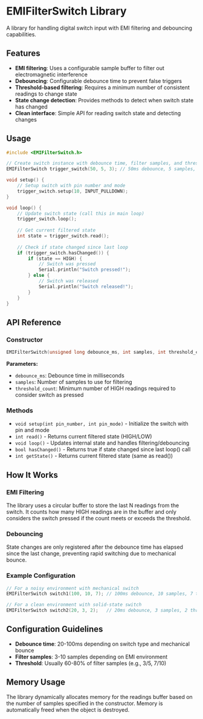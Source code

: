 # EMIFilterSwitch Library

A library for handling digital switch input with EMI filtering and debouncing capabilities.

## Features

- **EMI filtering**: Uses a configurable sample buffer to filter out electromagnetic interference
- **Debouncing**: Configurable debounce time to prevent false triggers
- **Threshold-based filtering**: Requires a minimum number of consistent readings to change state
- **State change detection**: Provides methods to detect when switch state has changed
- **Clean interface**: Simple API for reading switch state and detecting changes

## Usage

```cpp
#include <EMIFilterSwitch.h>

// Create switch instance with debounce time, filter samples, and threshold
EMIFilterSwitch trigger_switch(50, 5, 3); // 50ms debounce, 5 samples, 3 threshold

void setup() {
    // Setup switch with pin number and mode
    trigger_switch.setup(10, INPUT_PULLDOWN);
}

void loop() {
    // Update switch state (call this in main loop)
    trigger_switch.loop();
    
    // Get current filtered state
    int state = trigger_switch.read();
    
    // Check if state changed since last loop
    if (trigger_switch.hasChanged()) {
        if (state == HIGH) {
            // Switch was pressed
            Serial.println("Switch pressed!");
        } else {
            // Switch was released
            Serial.println("Switch released!");
        }
    }
}
```

## API Reference

### Constructor
```cpp
EMIFilterSwitch(unsigned long debounce_ms, int samples, int threshold_count)
```

**Parameters:**
- `debounce_ms`: Debounce time in milliseconds
- `samples`: Number of samples to use for filtering
- `threshold_count`: Minimum number of HIGH readings required to consider switch as pressed

### Methods
- `void setup(int pin_number, int pin_mode)` - Initialize the switch with pin and mode
- `int read()` - Returns current filtered state (HIGH/LOW)
- `void loop()` - Updates internal state and handles filtering/debouncing
- `bool hasChanged()` - Returns true if state changed since last loop() call
- `int getState()` - Returns current filtered state (same as read())

## How It Works

### EMI Filtering
The library uses a circular buffer to store the last N readings from the switch. It counts how many HIGH readings are in the buffer and only considers the switch pressed if the count meets or exceeds the threshold.

### Debouncing
State changes are only registered after the debounce time has elapsed since the last change, preventing rapid switching due to mechanical bounce.

### Example Configuration
```cpp
// For a noisy environment with mechanical switch
EMIFilterSwitch switch1(100, 10, 7); // 100ms debounce, 10 samples, 7 threshold

// For a clean environment with solid-state switch
EMIFilterSwitch switch2(20, 3, 2);   // 20ms debounce, 3 samples, 2 threshold
```

## Configuration Guidelines

- **Debounce time**: 20-100ms depending on switch type and mechanical bounce
- **Filter samples**: 3-10 samples depending on EMI environment
- **Threshold**: Usually 60-80% of filter samples (e.g., 3/5, 7/10)

## Memory Usage

The library dynamically allocates memory for the readings buffer based on the number of samples specified in the constructor. Memory is automatically freed when the object is destroyed. 
